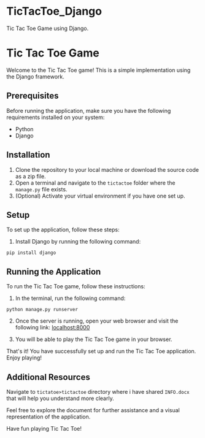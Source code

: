 # TicTacToe_Django
Tic Tac Toe Game using Django.


# Tic Tac Toe Game

Welcome to the Tic Tac Toe game! This is a simple implementation using the Django framework.

## Prerequisites

Before running the application, make sure you have the following requirements installed on your system:

- Python
- Django

## Installation

1. Clone the repository to your local machine or download the source code as a zip file.
2. Open a terminal and navigate to the `tictactoe` folder where the `manage.py` file exists.
3. (Optional) Activate your virtual environment if you have one set up.

## Setup

To set up the application, follow these steps:

1. Install Django by running the following command:

  `pip install django`


## Running the Application

To run the Tic Tac Toe game, follow these instructions:

1. In the terminal, run the following command:

  `python manage.py runserver`


2. Once the server is running, open your web browser and visit the following link: [localhost:8000](http://localhost:8000)

3. You will be able to play the Tic Tac Toe game in your browser.

That's it! You have successfully set up and run the Tic Tac Toe application. Enjoy playing!

## Additional Resources

Navigate to `tictatoe>tictactoe` directory where i have shared `INFO.docx` that will help you understand more clearly.

Feel free to explore the document for further assistance and a visual representation of the application.

Have fun playing Tic Tac Toe!
